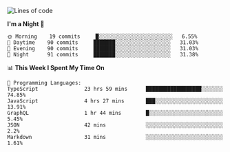 <!--START_SECTION:waka-->
![Lines of code](https://img.shields.io/badge/From%20Hello%20World%20I%27ve%20Written-626737%20lines%20of%20code-blue)

**I'm a Night 🦉** 

```text
🌞 Morning    19 commits     █░░░░░░░░░░░░░░░░░░░░░░░░   6.55% 
🌆 Daytime    90 commits     ███████░░░░░░░░░░░░░░░░░░   31.03% 
🌃 Evening    90 commits     ███████░░░░░░░░░░░░░░░░░░   31.03% 
🌙 Night      91 commits     ███████░░░░░░░░░░░░░░░░░░   31.38%

```


📊 **This Week I Spent My Time On** 

```text
💬 Programming Languages: 
TypeScript               23 hrs 59 mins      ██████████████████░░░░░░░   74.85% 
JavaScript               4 hrs 27 mins       ███░░░░░░░░░░░░░░░░░░░░░░   13.91% 
GraphQL                  1 hr 44 mins        █░░░░░░░░░░░░░░░░░░░░░░░░   5.45% 
JSON                     42 mins             ░░░░░░░░░░░░░░░░░░░░░░░░░   2.2% 
Markdown                 31 mins             ░░░░░░░░░░░░░░░░░░░░░░░░░   1.61%

```


<!--END_SECTION:waka-->
